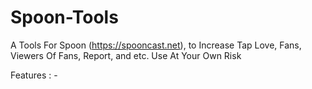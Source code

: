 # Spoon-Tools
A Tools For Spoon (https://spooncast.net), to Increase Tap Love, Fans, Viewers Of Fans, Report, and etc.
Use At Your Own Risk

Features : 
	- 